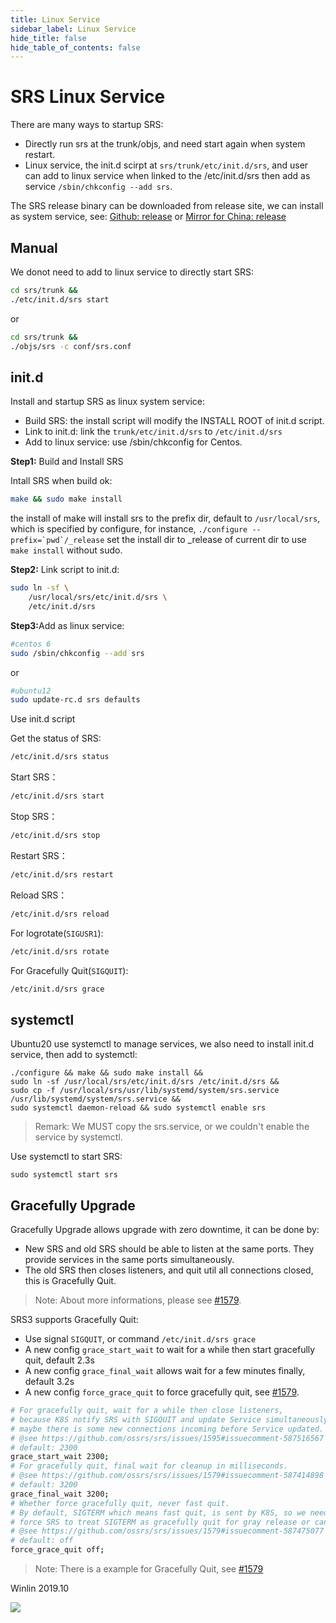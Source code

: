 ```yaml
---
title: Linux Service
sidebar_label: Linux Service
hide_title: false
hide_table_of_contents: false
---
```


# SRS Linux Service

There are many ways to startup SRS:
* Directly run srs at the trunk/objs, and need start again when system restart.
* Linux service, the init.d scirpt at `srs/trunk/etc/init.d/srs`, and user can add to linux service when linked to the /etc/init.d/srs then add as service `/sbin/chkconfig --add srs`.

The SRS release binary can be downloaded from release site, we can install as system service, see: [Github: release](http://ossrs.net/srs.release) or [Mirror for China: release](http://www.ossrs.net)

## Manual

We donot need to add to linux service to directly start SRS:

```bash
cd srs/trunk &&
./etc/init.d/srs start
```

or

```bash
cd srs/trunk &&
./objs/srs -c conf/srs.conf
```

## init.d

Install and startup SRS as linux system service:
* Build SRS: the install script will modify the INSTALL ROOT of init.d script.
* Link to init.d: link the `trunk/etc/init.d/srs` to `/etc/init.d/srs`
* Add to linux service: use /sbin/chkconfig for Centos.

<strong>Step1:</strong> Build and Install SRS

Intall SRS when build ok:

```bash
make && sudo make install
```

the install of make will install srs to the prefix dir, default to `/usr/local/srs`, which is specified by configure, for instance, ```./configure --prefix=`pwd`/_release``` set the install dir to _release of current dir to use `make install` without sudo.

<strong>Step2:</strong> Link script to init.d:

```bash
sudo ln -sf \
    /usr/local/srs/etc/init.d/srs \
    /etc/init.d/srs
```

<strong>Step3:</strong>Add as linux service:

```bash
#centos 6
sudo /sbin/chkconfig --add srs
```

or

```bash
#ubuntu12
sudo update-rc.d srs defaults
```

Use init.d script

Get the status of SRS:

```bash
/etc/init.d/srs status
```

Start SRS：

```bash
/etc/init.d/srs start
```

Stop SRS：

```bash
/etc/init.d/srs stop
```

Restart SRS：

```bash
/etc/init.d/srs restart
```

Reload SRS：

```bash
/etc/init.d/srs reload
```

For logrotate(`SIGUSR1`):

```bash
/etc/init.d/srs rotate
```

For Gracefully Quit(`SIGQUIT`):

```bash
/etc/init.d/srs grace
```

## systemctl

Ubuntu20 use systemctl to manage services, we also need to install init.d service, then add to systemctl:

```
./configure && make && sudo make install &&
sudo ln -sf /usr/local/srs/etc/init.d/srs /etc/init.d/srs &&
sudo cp -f /usr/local/srs/usr/lib/systemd/system/srs.service /usr/lib/systemd/system/srs.service &&
sudo systemctl daemon-reload && sudo systemctl enable srs
```

> Remark: We MUST copy the srs.service, or we couldn't enable the service by systemctl.

Use systemctl to start SRS:

```
sudo systemctl start srs
```

## Gracefully Upgrade

Gracefully Upgrade allows upgrade with zero downtime, it can be done by:

* New SRS and old SRS should be able to listen at the same ports. They provide services in the same ports simultaneously.
* The old SRS then closes listeners, and quit util all connections closed, this is Gracefully Quit.

> Note: About more informations, please see [#1579](https://github.com/ossrs/srs/issues/1579#issuecomment-587233844).

SRS3 supports Gracefully Quit:

* Use signal `SIGQUIT`, or command `/etc/init.d/srs grace`
* A new config `grace_start_wait` to wait for a while then start gracefully quit, default 2.3s
* A new config `grace_final_wait` allows wait for a few minutes finally, default 3.2s
* A new config `force_grace_quit` to force gracefully quit, see [#1579](https://github.com/ossrs/srs/issues/1579#issuecomment-587475077).

```bash
# For gracefully quit, wait for a while then close listeners,
# because K8S notify SRS with SIGQUIT and update Service simultaneously,
# maybe there is some new connections incoming before Service updated.
# @see https://github.com/ossrs/srs/issues/1595#issuecomment-587516567
# default: 2300
grace_start_wait 2300;
# For gracefully quit, final wait for cleanup in milliseconds.
# @see https://github.com/ossrs/srs/issues/1579#issuecomment-587414898
# default: 3200
grace_final_wait 3200;
# Whether force gracefully quit, never fast quit.
# By default, SIGTERM which means fast quit, is sent by K8S, so we need to
# force SRS to treat SIGTERM as gracefully quit for gray release or canary.
# @see https://github.com/ossrs/srs/issues/1579#issuecomment-587475077
# default: off
force_grace_quit off;
```

> Note: There is a example for Gracefully Quit, see [#1579](https://github.com/ossrs/srs/issues/1579#issuecomment-587414898)

Winlin 2019.10

![](https://ossrs.io/gif/v1/sls.gif?site=ossrs.io&path=/lts/doc/en/v6/service)



